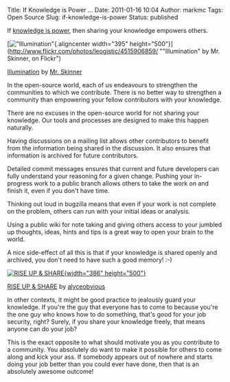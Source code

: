 Title: If Knowledge is Power ...
Date: 2011-01-16 10:04
Author: markmc
Tags: Open Source
Slug: if-knowledge-is-power
Status: published

If [knowledge is
power](http://en.wikipedia.org/wiki/Scientia_potentia_est), then sharing
your knowledge empowers others.

[!["Illumination"](http://farm5.static.flickr.com/4001/4515906859_7820448494.jpg){.aligncenter
width="395"
height="500"}](http://www.flickr.com/photos/leogistic/4515906859/ ""Illumination" by Mr. Skinner, on Flickr")

[Illumination](http://www.flickr.com/photos/leogistic/4515906859/) by
[Mr. Skinner](http://www.flickr.com/photos/leogistic/)

In the open-source world, each of us endeavours to strengthen the
communities to which we contribute. There is no better way to strengthen
a community than empowering your fellow contributors with your
knowledge.

There are no excuses in the open-source world for not sharing your
knowledge. Our tools and processes are designed to make this happen
naturally.

Having discussions on a mailing list allows other contributors to
benefit from the information being shared in the discussion. It also
ensures that information is archived for future contributors.

Detailed commit messages ensures that current and future developers can
fully understand your reasoning for a given change. Pushing your
in-progress work to a public branch allows others to take the work on
and finish it, even if you don't have time.

Thinking out loud in bugzilla means that even if your work is not
complete on the problem, others can run with your initial ideas or
analysis.

Using a public wiki for note taking and giving others access to your
jumbled up thoughts, ideas, hints and tips is a great way to open your
brain to the world.

A nice side-effect of all this is that if your knowledge is shared
openly and archived, you don't need to have such a good memory! :-)

[![RISE UP &
SHARE](http://farm6.static.flickr.com/5049/5264973572_5e0c2eb868.jpg){width="386"
height="500"}](http://www.flickr.com/photos/alycesantoro/5264973572/ "RISE UP & SHARE by alyceobvious, on Flickr")

[RISE UP & SHARE](http://www.flickr.com/photos/alycesantoro/5264973572/)
by [alyceobvious](http://www.flickr.com/photos/alycesantoro/)

In other contexts, it might be good practice to jealously guard your
knowledge. If you're the guy that everyone has to come to because you're
the one guy who knows how to do something, that's good for your job
security, right? Surely, if you share your knowledge freely, that means
anyone can do your job?

This is the exact opposite to what should motivate you as you contribute
to a community. You absolutely do want to make it possible for others to
come along and kick your ass. If somebody appears out of nowhere and
starts doing your job better than you could ever have done, then that is
an absolutely awesome outcome!
